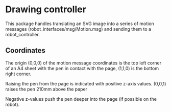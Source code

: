 # Drawing controller

This package handles translating an SVG image into a series of motion messages (robot_interfaces/msg/Motion.msg) and sending them to a robot_controller.

## Coordinates
The origin (0,0,0) of the motion message coordinates is the top left corner of an A4 sheet with the pen in contact with the page, (1,1,0) is the bottom right corner.

Raising the pen from the page is indicated with positive z-axis values. (0,0,1) raises the pen 210mm above the paper

Negative z-values push the pen deeper into the page (if possible on the robot).
